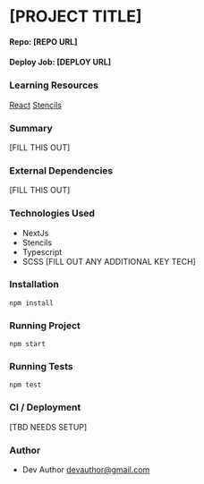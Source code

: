 # [PROJECT TITLE]

#### Repo: [REPO URL]

#### Deploy Job: [DEPLOY URL]

### Learning Resources
  [React](https://react.dev/learn)
  [Stencils](https://stencils-webserver.s3.amazonaws.com/documentation)

### Summary
[FILL THIS OUT]

### External Dependencies
[FILL THIS OUT]

### Technologies Used
- NextJs
- Stencils
- Typescript
- SCSS
[FILL OUT ANY ADDITIONAL KEY TECH]

### Installation
```
npm install
```

### Running Project
```
npm start
```

### Running Tests
```
npm test
```

### CI / Deployment
[TBD NEEDS SETUP]

### Author

- Dev Author <devauthor@gmail.com>
